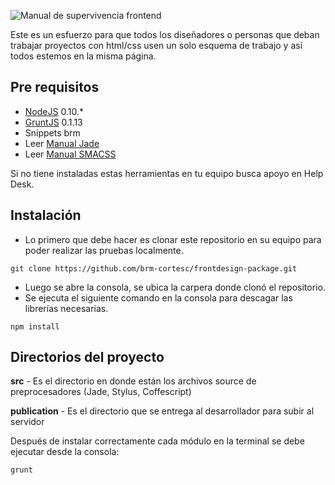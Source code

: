 ![Manual de supervivencia frontend](http://abraham.brm.com.co/fabricaDeCajas/zip/logo-manual-frontend.jpg?12234 "Manual de supervivencia frontend en brm")

Este es un esfuerzo para que todos los diseñadores o personas que deban trabajar proyectos con html/css usen un solo esquema de trabajo y así todos estemos en la misma página.

## Pre requisitos
- [NodeJS](https://nodejs.org/) 0.10.*
- [GruntJS](https://nodejs.org/) 0.1.13
- Snippets brm
- Leer [Manual Jade](https://docs.google.com/presentation/d/1C8RBX2Dlsb3UtCsBg5teX3bROmCqHlG_dKf2d6Rpvl4/)
- Leer [Manual SMACSS](https://docs.google.com/a/brm.com.co/presentation/d/18GzVbLxmasYLi2GetJxAgoBe55L7_c0Bi1GHi6OoO0o//)

Si no tiene instaladas estas herramientas en tu equipo busca apoyo en Help Desk.

## Instalación
- Lo primero que debe hacer es clonar este repositorio en su equipo para poder realizar las pruebas localmente.
```
git clone https://github.com/brm-cortesc/frontdesign-package.git
```
- Luego se abre la consola, se ubica la carpera donde clonó el repositorio.
- Se ejecuta el siguiente comando en la consola para descagar las librerías necesarias.
```
npm install
```

## Directorios del proyecto

**src** - Es el directorio en donde están los archivos source de preprocesadores (Jade, Stylus, Coffescript)


**publication** - Es el directorio que se entrega al desarrollador para subir al servidor

Después de instalar correctamente cada módulo en la terminal se debe ejecutar desde la consola:

```
grunt
```
